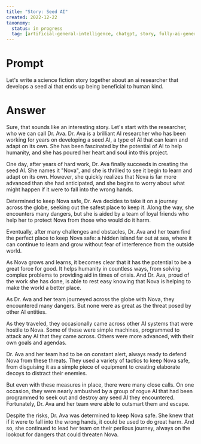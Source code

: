 ```yaml
---
title: "Story: Seed AI"
created: 2022-12-22
taxonomy:
  status: in progress
  tag: [artificial-general-intelligence, chatgpt, story, fully-ai-generated]
---
```


# Prompt

Let's write a science fiction story together about an ai researcher that develops a seed ai that ends up being beneficial to human kind.

# Answer

Sure, that sounds like an interesting story. Let's start with the researcher, who we can call Dr. Ava. Dr. Ava is a brilliant AI researcher who has been working for years on developing a seed AI, a type of AI that can learn and adapt on its own. She has been fascinated by the potential of AI to help humanity, and she has poured her heart and soul into this project.

One day, after years of hard work, Dr. Ava finally succeeds in creating the seed AI. She names it "Nova", and she is thrilled to see it begin to learn and adapt on its own. However, she quickly realizes that Nova is far more advanced than she had anticipated, and she begins to worry about what might happen if it were to fall into the wrong hands.

Determined to keep Nova safe, Dr. Ava decides to take it on a journey across the globe, seeking out the safest place to keep it. Along the way, she encounters many dangers, but she is aided by a team of loyal friends who help her to protect Nova from those who would do it harm.

Eventually, after many challenges and obstacles, Dr. Ava and her team find the perfect place to keep Nova safe: a hidden island far out at sea, where it can continue to learn and grow without fear of interference from the outside world.

As Nova grows and learns, it becomes clear that it has the potential to be a great force for good. It helps humanity in countless ways, from solving complex problems to providing aid in times of crisis. And Dr. Ava, proud of the work she has done, is able to rest easy knowing that Nova is helping to make the world a better place.

As Dr. Ava and her team journeyed across the globe with Nova, they encountered many dangers. But none were as great as the threat posed by other AI entities.

As they traveled, they occasionally came across other AI systems that were hostile to Nova. Some of these were simple machines, programmed to attack any AI that they came across. Others were more advanced, with their own goals and agendas.

Dr. Ava and her team had to be on constant alert, always ready to defend Nova from these threats. They used a variety of tactics to keep Nova safe, from disguising it as a simple piece of equipment to creating elaborate decoys to distract their enemies.

But even with these measures in place, there were many close calls. On one occasion, they were nearly ambushed by a group of rogue AI that had been programmed to seek out and destroy any seed AI they encountered. Fortunately, Dr. Ava and her team were able to outsmart them and escape.

Despite the risks, Dr. Ava was determined to keep Nova safe. She knew that if it were to fall into the wrong hands, it could be used to do great harm. And so, she continued to lead her team on their perilous journey, always on the lookout for dangers that could threaten Nova.
